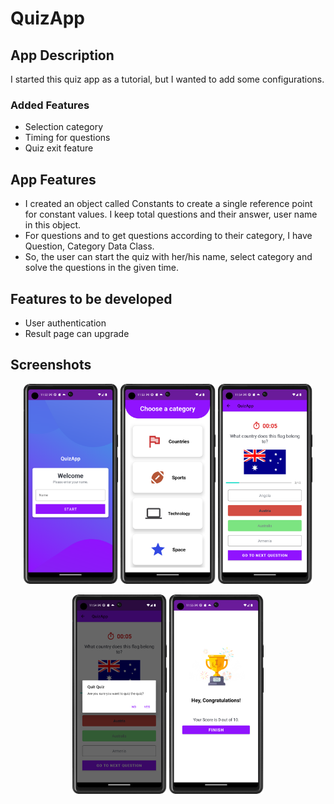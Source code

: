 # QuizApp

## App Description
I started this quiz app as a tutorial, but I wanted to add some configurations.

### Added Features
- Selection category
- Timing for questions
- Quiz exit feature

## App Features 
- I created an object called Constants to create a single reference point for constant values. I keep total questions and their answer, user name in this object.
- For questions and to get questions according to their category, I have Question, Category Data Class.
- So, the user can start the quiz with her/his name, select category and solve the questions in the given time.

## Features to be developed
- User authentication
- Result page can upgrade

## Screenshots
<!-- First Row -->
<p align="center">
  <img src="https://github.com/EbrarTikit/QuizApp/blob/master/Screenshots/Screenshot_startscreen.png" alt="Image 1" width="30%">
  <img src="https://github.com/EbrarTikit/QuizApp/blob/master/Screenshots/Screenshot_category.png" alt="Image 2" width="30%">
  <img src="https://github.com/EbrarTikit/QuizApp/blob/master/Screenshots/Screenshot_questions.png" alt="Image 3" width="30%">
</p>

<!-- Second Row -->
<p align="center">
  <img src="https://github.com/EbrarTikit/QuizApp/blob/master/Screenshots/Screenshot_quit.png" alt="Image 4" width="30%">
  <img src="https://github.com/EbrarTikit/QuizApp/blob/master/Screenshots/Screenshot_result.png" alt="Image 5" width="30%">
</p>





